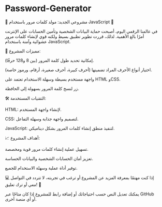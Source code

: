 # Password-Generator
🎉 مشروعي الجديد: مولد كلمات مرور باستخدام JavaScript 🔐

في عالمنا الرقمي اليوم، أصبحت حماية البيانات الشخصية وتأمين الحسابات على الإنترنت أمرًا بالغ الأهمية. لذلك، قررت تطوير تطبيق بسيط ولكنه قوي لإنشاء كلمات مرور عشوائية وآمنة باستخدام JavaScript.

🔧 مميزات المشروع:

إمكانية تحديد طول كلمة المرور (بين 8 و128 حرفًا).

اختيار أنواع الأحرف المراد تضمينها (أحرف كبيرة، أحرف صغيرة، أرقام، ورموز خاصة).

واجهة مستخدم بسيطة وسهلة الاستخدام تعتمد على HTML وCSS.

زر لنسخ كلمة المرور بسهولة إلى الحافظة.

🛠️ التقنيات المستخدمة:

HTML: لإنشاء واجهة المستخدم.

CSS: لتصميم واجهة جذابة وسهلة التفاعل.

JavaScript: لتنفيذ منطق إنشاء كلمات المرور بشكل ديناميكي.

📈 أهداف المشروع:

تسهيل عملية إنشاء كلمات مرور قوية ومخصصة.

تعزيز أمان الحسابات الشخصية والبيانات الحساسة.

توفير أداة عملية وسهلة الاستخدام للجميع.

💻 إذا كنت مهتمًا بمعرفة المزيد عن المشروع أو ترغب في تجربته، لا تتردد في التواصل معي أو ترك تعليق! 🚀

يمكنك تعديل النص حسب احتياجاتك أو إضافة رابط للمشروع إذا كان متاحًا عبر GitHub أو أي منصة أخرى.
